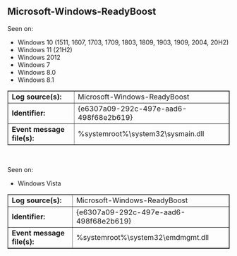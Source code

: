 ## Microsoft-Windows-ReadyBoost

Seen on:
* Windows 10 (1511, 1607, 1703, 1709, 1803, 1809, 1903, 1909, 2004, 20H2)
* Windows 11 (21H2)
* Windows 2012
* Windows 7
* Windows 8.0
* Windows 8.1

<table border="1" class="docutils">
  <tbody>
    <tr>
      <td><b>Log source(s):</b></td>
      <td>Microsoft-Windows-ReadyBoost</td>
    </tr>
    <tr>
      <td><b>Identifier:</b></td>
      <td>{e6307a09-292c-497e-aad6-498f68e2b619}</td>
    </tr>
    <tr>
      <td><b>Event message file(s):</b></td>
      <td>%systemroot%\system32\sysmain.dll</td>
    </tr>
  </tbody>
</table>

&nbsp;

Seen on:
* Windows Vista

<table border="1" class="docutils">
  <tbody>
    <tr>
      <td><b>Log source(s):</b></td>
      <td>Microsoft-Windows-ReadyBoost</td>
    </tr>
    <tr>
      <td><b>Identifier:</b></td>
      <td>{e6307a09-292c-497e-aad6-498f68e2b619}</td>
    </tr>
    <tr>
      <td><b>Event message file(s):</b></td>
      <td>%systemroot%\system32\emdmgmt.dll</td>
    </tr>
  </tbody>
</table>

&nbsp;

